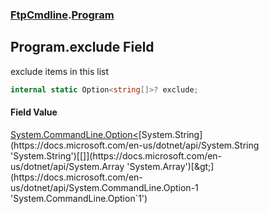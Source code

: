 ### [FtpCmdline](FtpCmdline.md 'FtpCmdline').[Program](Program.md 'FtpCmdline.Program')

## Program.exclude Field

exclude items in this list

```csharp
internal static Option<string[]>? exclude;
```

#### Field Value
[System.CommandLine.Option&lt;](https://docs.microsoft.com/en-us/dotnet/api/System.CommandLine.Option-1 'System.CommandLine.Option`1')[System.String](https://docs.microsoft.com/en-us/dotnet/api/System.String 'System.String')[[]](https://docs.microsoft.com/en-us/dotnet/api/System.Array 'System.Array')[&gt;](https://docs.microsoft.com/en-us/dotnet/api/System.CommandLine.Option-1 'System.CommandLine.Option`1')